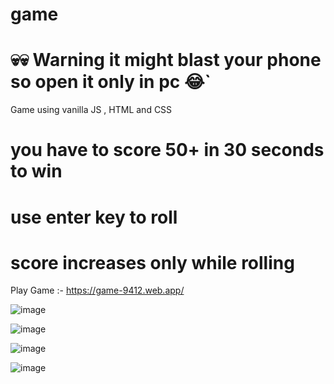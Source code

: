 # game 
# 💀💀 Warning it might blast your phone so open it only in pc 😂`
 Game using vanilla JS , HTML and CSS 

# you have to score 50+ in 30 seconds to win 



# use enter key to roll 
# score increases only while rolling 

Play Game :- https://game-9412.web.app/


![image](https://user-images.githubusercontent.com/59526404/197986268-1a70cff4-5b79-4022-8f53-70fd7b8d0bb0.png)



![image](https://user-images.githubusercontent.com/59526404/197988323-a8f795e8-1731-45cf-93b5-c3345a33217a.png)





![image](https://user-images.githubusercontent.com/59526404/197985442-7363dfcc-ba9c-4885-8011-e73c7b5a3887.png)



![image](https://user-images.githubusercontent.com/59526404/197985462-fe2908f8-05ea-4909-9dd4-852d7c0e0b24.png)

